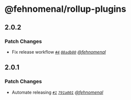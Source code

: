 # @fehnomenal/rollup-plugins

## 2.0.2

### Patch Changes

- Fix release workflow _[`#4`](https://github.com/fehnomenal/rollup-plugins/pull/4) [`08adb80`](https://github.com/fehnomenal/rollup-plugins/commit/08adb806d215717d541dcd322ca574237256eb03) [@fehnomenal](https://github.com/fehnomenal)_

## 2.0.1

### Patch Changes

- Automate releasing _[`#1`](https://github.com/fehnomenal/rollup-plugins/pull/1) [`791a001`](https://github.com/fehnomenal/rollup-plugins/commit/791a00189a43c0f1be05f14f60c92f1f18132791) [@fehnomenal](https://github.com/fehnomenal)_

